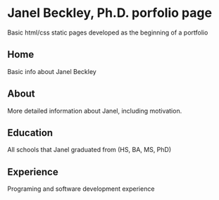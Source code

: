 # Janel Beckley, Ph.D. porfolio page
Basic html/css static pages developed as the beginning of a portfolio

## Home
Basic info about Janel Beckley

## About
More detailed information about Janel, including motivation.

## Education
All schools that Janel graduated from (HS, BA, MS, PhD)

## Experience
Programing and software development experience
